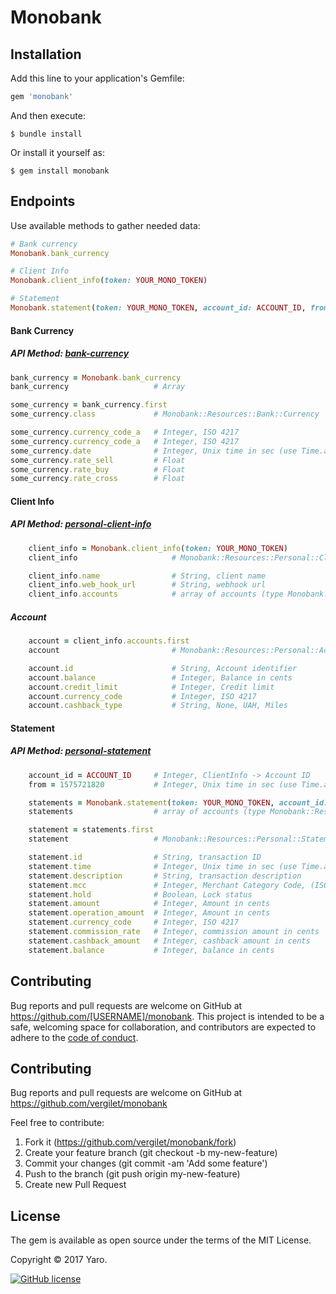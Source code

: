 # Monobank


## Installation

Add this line to your application's Gemfile:

```ruby
gem 'monobank'
```

And then execute:

    $ bundle install

Or install it yourself as:

    $ gem install monobank

## Endpoints

Use available methods to gather needed data:

```ruby
# Bank currency
Monobank.bank_currency

# Client Info
Monobank.client_info(token: YOUR_MONO_TOKEN)

# Statement
Monobank.statement(token: YOUR_MONO_TOKEN, account_id: ACCOUNT_ID, from: 1575721820)
```

#### Bank Currency

##### API Method: [bank-currency](https://api.monobank.ua/docs/#operation--bank-currency-get)

```ruby
bank_currency = Monobank.bank_currency
bank_currency                   # Array
```

```ruby
some_currency = bank_currency.first
some_currency.class             # Monobank::Resources::Bank::Currency
```

```ruby
some_currency.currency_code_a   # Integer, ISO 4217
some_currency.currency_code_a   # Integer, ISO 4217
some_currency.date              # Integer, Unix time in sec (use Time.at)
some_currency.rate_sell         # Float
some_currency.rate_buy          # Float
some_currency.rate_cross        # Float
```

#### Client Info

##### API Method: [personal-client-info](https://api.monobank.ua/docs/#operation--personal-client-info-get)

```ruby
    client_info = Monobank.client_info(token: YOUR_MONO_TOKEN)
    client_info                     # Monobank::Resources::Personal::ClientInfo
```
```ruby
    client_info.name                # String, client name
    client_info.web_hook_url        # String, webhook url 
    client_info.accounts            # array of accounts (type Monobank::Resources::Personal::Account)
```
##### Account

```ruby
    account = client_info.accounts.first
    account                         # Monobank::Resources::Personal::Account
```
```ruby
    account.id                      # String, Account identifier
    account.balance                 # Integer, Balance in cents
    account.credit_limit            # Integer, Credit limit
    account.currency_code           # Integer, ISO 4217
    account.cashback_type           # String, None, UAH, Miles 
```

#### Statement

##### API Method: [personal-statement](https://api.monobank.ua/docs/#operation--personal-statement--account---from---to--get)

```ruby
    account_id = ACCOUNT_ID     # Integer, ClientInfo -> Account ID
    from = 1575721820           # Integer, Unix time in sec (use Time.at)
```

```ruby
    statements = Monobank.statement(token: YOUR_MONO_TOKEN, account_id: ACCOUNT_ID, from: 1575721820)
    statements                  # array of accounts (type Monobank::Resources::Personal::Statement)
```

```ruby
    statement = statements.first
    statement                   # Monobank::Resources::Personal::Statement
```
```ruby
    statement.id                # String, transaction ID
    statement.time              # Integer, Unix time in sec (use Time.at)
    statement.description       # String, transaction description
    statement.mcc               # Integer, Merchant Category Code, (ISO 18245)
    statement.hold              # Boolean, Lock status
    statement.amount            # Integer, Amount in cents
    statement.operation_amount  # Integer, Amount in cents
    statement.currency_code     # Integer, ISO 4217
    statement.commission_rate   # Integer, commission amount in cents
    statement.cashback_amount   # Integer, cashback amount in cents
    statement.balance           # Integer, balance in cents
```

## Contributing

Bug reports and pull requests are welcome on GitHub at https://github.com/[USERNAME]/monobank. This project is intended to be a safe, welcoming space for collaboration, and contributors are expected to adhere to the [code of conduct](https://github.com/[USERNAME]/monobank/blob/master/CODE_OF_CONDUCT.md).


## Contributing

Bug reports and pull requests are welcome on GitHub at https://github.com/vergilet/monobank
    
Feel free to contribute:
1. Fork it (https://github.com/vergilet/monobank/fork)
2. Create your feature branch (git checkout -b my-new-feature)
3. Commit your changes (git commit -am 'Add some feature')
4. Push to the branch (git push origin my-new-feature)
5. Create new Pull Request



## License
The gem is available as open source under the terms of the MIT License.

Copyright © 2017 Yaro.

[![GitHub license](https://img.shields.io/dub/l/vibe-d.svg)](https://raw.githubusercontent.com/vergilet/monobank/master/LICENSE)
